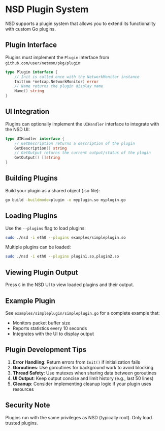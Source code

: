 # NSD Plugin System

NSD supports a plugin system that allows you to extend its functionality with custom Go plugins.

## Plugin Interface

Plugins must implement the `Plugin` interface from `github.com/user/netmon/pkg/plugin`:

```go
type Plugin interface {
    // Init is called once with the NetworkMonitor instance
    Init(nm *netcap.NetworkMonitor) error
    // Name returns the plugin display name
    Name() string
}
```

## UI Integration

Plugins can optionally implement the `UIHandler` interface to integrate with the NSD UI:

```go
type UIHandler interface {
    // GetDescription returns a description of the plugin
    GetDescription() string
    // GetOutput returns the current output/status of the plugin
    GetOutput() []string
}
```

## Building Plugins

Build your plugin as a shared object (.so file):

```bash
go build -buildmode=plugin -o myplugin.so myplugin.go
```

## Loading Plugins

Use the `--plugins` flag to load plugins:

```bash
sudo ./nsd -i eth0 --plugins examples/simpleplugin.so
```

Multiple plugins can be loaded:

```bash
sudo ./nsd -i eth0 --plugins plugin1.so,plugin2.so
```

## Viewing Plugin Output

Press `G` in the NSD UI to view loaded plugins and their output.

## Example Plugin

See `examples/simpleplugin/simpleplugin.go` for a complete example that:
- Monitors packet buffer size
- Reports statistics every 10 seconds
- Integrates with the UI to display output

## Plugin Development Tips

1. **Error Handling**: Return errors from `Init()` if initialization fails
2. **Goroutines**: Use goroutines for background work to avoid blocking
3. **Thread Safety**: Use mutexes when sharing data between goroutines
4. **UI Output**: Keep output concise and limit history (e.g., last 50 lines)
5. **Cleanup**: Consider implementing cleanup logic if your plugin uses resources

## Security Note

Plugins run with the same privileges as NSD (typically root). Only load trusted plugins.